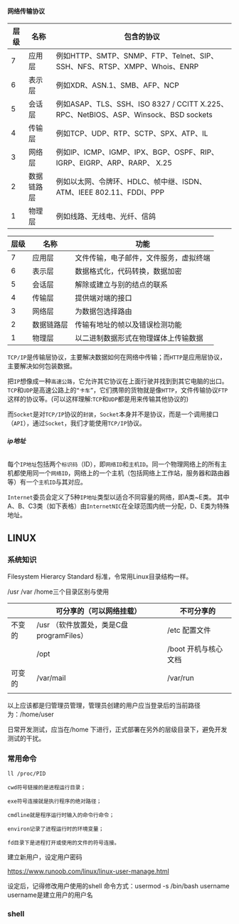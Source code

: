 



#### 网络传输协议

| **层级** | **名称**   | **包含的协议**                                               |
| -------- | ---------- | ------------------------------------------------------------ |
| 7        | 应用层     | 例如HTTP、SMTP、SNMP、FTP、Telnet、SIP、SSH、NFS、RTSP、XMPP、Whois、ENRP |
| 6        | 表示层     | 例如XDR、ASN.1、SMB、AFP、NCP                                |
| 5        | 会话层     | 例如ASAP、TLS、SSH、ISO 8327 / CCITT X.225、RPC、NetBIOS、ASP、Winsock、BSD sockets |
| 4        | 传输层     | 例如TCP、UDP、RTP、SCTP、SPX、ATP、IL                        |
| 3        | 网络层     | 例如IP、ICMP、IGMP、IPX、BGP、OSPF、RIP、IGRP、EIGRP、ARP、RARP、 X.25 |
| 2        | 数据链路层 | 例如以太网、令牌环、HDLC、帧中继、ISDN、ATM、IEEE 802.11、FDDI、PPP |
| 1        | 物理层     | 例如线路、无线电、光纤、信鸽                                 |



| **层级** | **名称**   | 功能                                   |
| -------- | ---------- | -------------------------------------- |
| 7        | 应用层     | 文件传输，电子邮件，文件服务，虚拟终端 |
| 6        | 表示层     | 数据格式化，代码转换，数据加密         |
| 5        | 会话层     | 解除或建立与别的结点的联系             |
| 4        | 传输层     | 提供端对端的接口                       |
| 3        | 网络层     | 为数据包选择路由                       |
| 2        | 数据链路层 | 传输有地址的帧以及错误检测功能         |
| 1        | 物理层     | 以二进制数据形式在物理媒体上传输数据   |

`TCP/IP`是传输层协议，主要解决数据如何在网络中传输；而`HTTP`是应用层协议，主要解决如何包装数据。

把`IP`想像成一种`高速公路`，它允许其它协议在上面行驶并找到到其它电脑的出口。`TCP`和`UDP`是高速公路上的`“卡车”`，它们携带的货物就是像`HTTP`，文件传输协议`FTP`这样的协议等。(可以这样理解:`TCP`和`UDP`都是用来传输其他协议的)

而`Socket`是对`TCP/IP`协议的`封装`，`Socket`本身并不是协议，而是一个调用接口（`API`），通过`Socket`，我们才能使用`TCP/IP`协议。

###### **ip地址**

每个`IP地址`包括两个`标识码`（ID），即`网络ID`和`主机ID`。同一个物理网络上的所有主机都使用同一个`网络ID`，网络上的一个主机（包括网络上工作站，服务器和路由器等）有一个`主机ID`与其对应。

`Internet`委员会定义了5种`IP地址`类型以适合不同容量的网络，即A类~E类。
 其中A、B、C3类（如下表格）由`InternetNIC`在全球范围内统一分配，D、E类为特殊地址。



## LINUX

### 系统知识

Filesystem Hierarcy Standard 标准，令常用Linux目录结构一样。

  /usr   /var  /home三个目录区别与使用

|        | 可分享的（可以网络挂载）                 | 不可分享的           |
| ------ | ---------------------------------------- | -------------------- |
| 不变的 | /usr （软件放置处，类是C盘programFiles） | /etc  配置文件       |
|        | /opt                                     | /boot 开机与核心文档 |
| 可变的 | /var/mail                                | /var/run             |
|        |                                          |                      |

以上应该都是归管理员管理，管理员创建的用户应当登录后的当前路径为：/home/user

日常开发测试，应当在/home 下进行，正式部署在另外的层级目录下，避免开发测试的干扰。

### 常用命令

``` shell
ll /proc/PID

cwd符号链接的是进程运行目录；

exe符号连接就是执行程序的绝对路径；

cmdline就是程序运行时输入的命令行命令；

environ记录了进程运行时的环境变量；

fd目录下是进程打开或使用的文件的符号连接。
```

建立新用户，设定用户密码

https://www.runoob.com/linux/linux-user-manage.html

设定后，记得修改用户使用的shell 命令方式：usermod -s /bin/bash username username是建立用户的用户名

### shell

